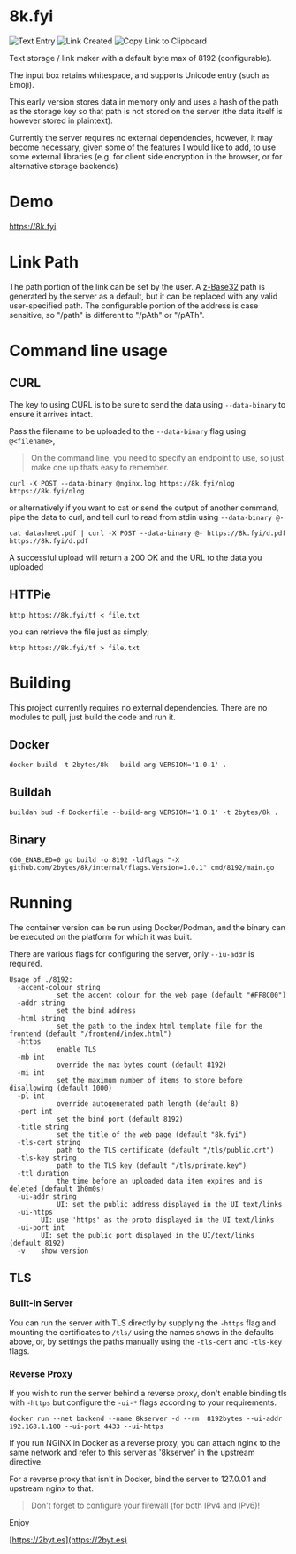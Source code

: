 # 8k.fyi

![Text Entry](screenshots/1-small.jpg) ![Link Created](screenshots/2-small.jpg) ![Copy Link to Clipboard](screenshots/3-small.jpg)

Text storage / link maker with a default byte max of 8192 (configurable).

The input box retains whitespace, and supports Unicode entry (such as Emoji).

This early version stores data in memory only and uses a hash of the path as the storage key so that path is not stored on the server (the data itself is however stored in plaintext).

Currently the server requires no external dependencies, however, it may become necessary, given some of the features I would like to add, to use some external libraries (e.g. for client side encryption in the browser, or for alternative storage backends)

# Demo

https://8k.fyi

# Link Path

The path portion of the link can be set by the user. A [z-Base32](https://en.wikipedia.org/wiki/Base32#z-base-32) path is generated by the server as a default, but it can be replaced with any valid user-specified path. The configurable portion of the address is case sensitive, so "/path" is different to "/pAth" or "/pATh".

# Command line usage

## CURL
The key to using CURL is to be sure to send the data using `--data-binary` to ensure it arrives intact.

Pass the filename to be uploaded to the `--data-binary` flag using `@<filename>`,
> On the command line, you need to specify an endpoint to use, so just make one up thats easy to remember.

```
curl -X POST --data-binary @nginx.log https://8k.fyi/nlog
https://8k.fyi/nlog
```
or alternatively if you want to cat or send the output of another command,
pipe the data to curl, and tell curl to read from stdin using `--data-binary @-`
```
cat datasheet.pdf | curl -X POST --data-binary @- https://8k.fyi/d.pdf
https://8k.fyi/d.pdf
```
A successful upload will return a 200 OK and the URL to the data you uploaded

## HTTPie

```
http https://8k.fyi/tf < file.txt
```
you can retrieve the file just as simply;
```
http https://8k.fyi/tf > file.txt
```

# Building

This project currently requires no external dependencies. There are no modules to pull, just build the code and run it.

## Docker
```
docker build -t 2bytes/8k --build-arg VERSION='1.0.1' .
```

## Buildah
```
buildah bud -f Dockerfile --build-arg VERSION='1.0.1' -t 2bytes/8k .
```

## Binary
```
CGO_ENABLED=0 go build -o 8192 -ldflags "-X github.com/2bytes/8k/internal/flags.Version=1.0.1" cmd/8192/main.go
```

# Running

The container version can be run using Docker/Podman, and the binary can be executed on the platform for which it was built.

There are various flags for configuring the server, only `--iu-addr` is required.

```
Usage of ./8192:
  -accent-colour string
            set the accent colour for the web page (default "#FF8C00")
  -addr string
            set the bind address
  -html string
            set the path to the index html template file for the frontend (default "/frontend/index.html")
  -https
            enable TLS
  -mb int
            override the max bytes count (default 8192)
  -mi int
            set the maximum number of items to store before disallowing (default 1000)
  -pl int
            override autogenerated path length (default 8)
  -port int
            set the bind port (default 8192)
  -title string
            set the title of the web page (default "8k.fyi")
  -tls-cert string
            path to the TLS certificate (default "/tls/public.crt")
  -tls-key string
            path to the TLS key (default "/tls/private.key")
  -ttl duration
            the time before an uploaded data item expires and is deleted (default 1h0m0s)
  -ui-addr string
            UI: set the public address displayed in the UI text/links
  -ui-https
        UI: use 'https' as the proto displayed in the UI text/links
  -ui-port int
        UI: set the public port displayed in the UI/text/links (default 8192)
  -v	show version

```

## TLS

### Built-in Server
You can run the server with TLS directly by supplying the `-https` flag and mounting the certificates to `/tls/` using the
names shows in the defaults above, or, by settings the paths manually using the `-tls-cert` and `-tls-key` flags.

### Reverse Proxy
If you wish to run the server behind a reverse proxy, don't enable binding tls with `-https` but configure the `-ui-*` flags according to your requirements.

```
docker run --net backend --name 8kserver -d --rm  8192bytes --ui-addr 192.168.1.100 --ui-port 4433 --ui-https
```
If you run NGINX in Docker as a reverse proxy, you can attach nginx to the same network and refer to this server as '8kserver' in the upstream directive.

For a reverse proxy that isn't in Docker, bind the server to 127.0.0.1 and upstream nginx to that.

> Don't forget to configure your firewall (for both IPv4 and IPv6)!

Enjoy

[https://2byt.es](https://2byt.es)
